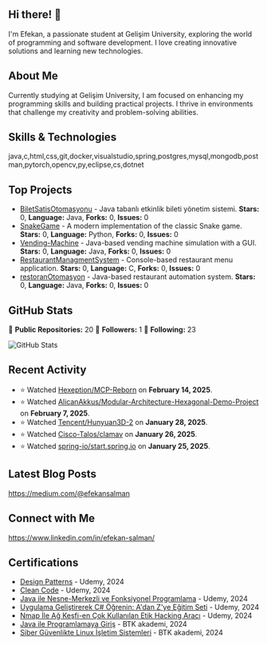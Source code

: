 ## Hi there! 👋

I'm Efekan, a passionate student at Gelişim University, exploring the world of programming and software development. I love creating innovative solutions and learning new technologies.

## About Me

Currently studying at Gelişim University, I am focused on enhancing my programming skills and building practical projects. I thrive in environments that challenge my creativity and problem-solving abilities.

## Skills & Technologies

java,c,html,css,git,docker,visualstudio,spring,postgres,mysql,mongodb,postman,pytorch,opencv,py,eclipse,cs,dotnet

## Top Projects

- [BiletSatisOtomasyonu](https://github.com/EfekanSalman/BiletSatisOtomasyonu) - Java tabanlı etkinlik bileti yönetim sistemi. **Stars:** 0, **Language:** Java, **Forks:** 0, **Issues:** 0
- [SnakeGame](https://github.com/EfekanSalman/SnakeGame) - A modern implementation of the classic Snake game. **Stars:** 0, **Language:** Python, **Forks:** 0, **Issues:** 0
- [Vending-Machine](https://github.com/EfekanSalman/Vending-Machine) - Java-based vending machine simulation with a GUI. **Stars:** 0, **Language:** Java, **Forks:** 0, **Issues:** 0
- [RestaurantManagmentSystem](https://github.com/EfekanSalman/RestaurantManagmentSystem) - Console-based restaurant menu application. **Stars:** 0, **Language:** C, **Forks:** 0, **Issues:** 0
- [restoranOtomasyon](https://github.com/EfekanSalman/restoranOtomasyon) - Java-based restaurant automation system. **Stars:** 0, **Language:** Java, **Forks:** 0, **Issues:** 0

## GitHub Stats

🔭 **Public Repositories:** 20 
👥 **Followers:** 1 
👤 **Following:** 23 

![GitHub Stats](https://github-readme-stats.vercel.app/api?username=EfekanSalman&show_icons=true&theme=radical)

## Recent Activity

- ⭐ Watched [Hexeption/MCP-Reborn](https://github.com/Hexeption/MCP-Reborn) on **February 14, 2025**.
- ⭐ Watched [AlicanAkkus/Modular-Architecture-Hexagonal-Demo-Project](https://github.com/AlicanAkkus/Modular-Architecture-Hexagonal-Demo-Project) on **February 7, 2025**.
- ⭐ Watched [Tencent/Hunyuan3D-2](https://github.com/Tencent/Hunyuan3D-2) on **January 28, 2025**.
- ⭐ Watched [Cisco-Talos/clamav](https://github.com/Cisco-Talos/clamav) on **January 26, 2025**.
- ⭐ Watched [spring-io/start.spring.io](https://github.com/spring-io/start.spring.io) on **January 25, 2025**.

## Latest Blog Posts

https://medium.com/@efekansalman

## Connect with Me

https://www.linkedin.com/in/efekan-salman/

## Certifications

- [Design Patterns](https://www.udemy.com/certificate/UC-a2b829aa-8fa5-4bb9-b1aa-2a1bda7e9670/) - Udemy, 2024
- [Clean Code](https://udemy-certificate.s3.amazonaws.com/pdf/UC-f84c534d-5573-4fc7-8b72-19bee4e4b6ac.pdf) - Udemy, 2024
- [Java ile Nesne-Merkezli ve Fonksiyonel Programlama](https://www.udemy.com/certificate/UC-91a231ef-dc67-49e8-bb18-a055c124524f/) - Udemy, 2024
- [Uygulama Geliştirerek C# Öğrenin: A'dan Z'ye Eğitim Seti](https://www.udemy.com/certificate/UC-f632875d-16ac-4ef9-9e40-4b18a626244f/) - Udemy, 2024
- [Nmap İle Ağ Keşfi-en Çok Kullanılan Etik Hacking Aracı](https://www.udemy.com/certificate/UC-33f98ffe-4308-4e42-ada1-e34c150d72dd/) - Udemy, 2024
- [Java ile Programlamaya Giriş](https://www.btkakademi.gov.tr/portal/certificate/validate?certificateId=GoDfnkn4O8) - BTK akademi, 2024
- [Siber Güvenlikte Linux İşletim Sistemleri](https://www.btkakademi.gov.tr/portal/certificate/validate?certificateId=oJpS7d7VXl) - BTK akademi, 2024

